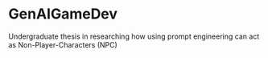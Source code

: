# GenAIGameDev
Undergraduate thesis in researching how using prompt engineering can act as Non-Player-Characters (NPC)
